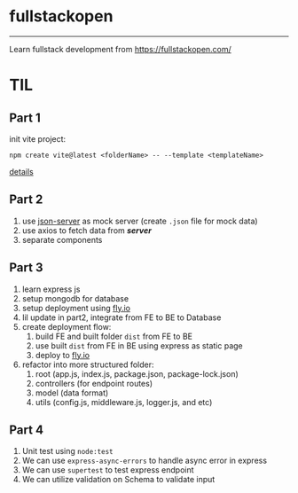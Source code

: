 # fullstackopen
---
Learn fullstack development from https://fullstackopen.com/

# TIL
## Part 1

init vite project:
```
npm create vite@latest <folderName> -- --template <templateName>
```
[details](https://vitejs.dev/guide/#scaffolding-your-first-vite-project)

## Part 2

1. use [json-server](https://www.npmjs.com/package/json-server) as mock server (create `.json` file for mock data)
2. use axios to fetch data from ***server*** 
3. separate components

## Part 3

1. learn express js
2. setup mongodb for database
3. setup deployment using [fly.io](https://fly.io/) 
4. lil update in part2, integrate from FE to BE to Database
5. create deployment flow: 
   1. build FE and built folder `dist` from FE to BE
   2. use built `dist` from FE in BE using express as static page
   3. deploy to [fly.io](https://fly.io/) 
6. refactor into more structured folder:
   1. root (app.js, index.js, package.json, package-lock.json)
   2. controllers (for endpoint routes)
   3. model (data format)
   4. utils (config.js, middleware.js, logger.js, and etc)

## Part 4
1. Unit test using `node:test`
2. We can use `express-async-errors` to handle async error in express
3. We can use `supertest` to test express endpoint
4. We can utilize validation on Schema to validate input 


